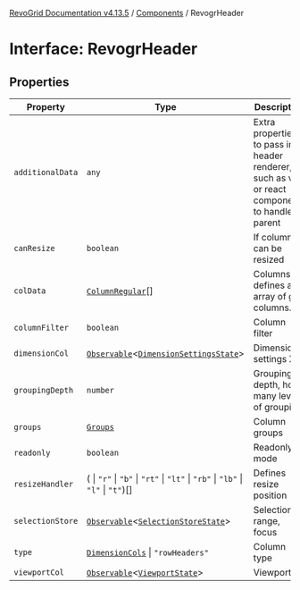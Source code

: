 [RevoGrid Documentation v4.13.5](README.md) / [Components](Namespace.Components.md) / RevogrHeader

# Interface: RevogrHeader

## Properties

| Property | Type | Description | Defined in |
| ------ | ------ | ------ | ------ |
| `additionalData` | `any` | Extra properties to pass into header renderer, such as vue or react components to handle parent | [src/components.d.ts:496](https://github.com/revolist/revogrid/blob/f32590b4b251a55e7610f26e48cd67947bdd6441/src/components.d.ts#L496) |
| `canResize` | `boolean` | If columns can be resized | [src/components.d.ts:500](https://github.com/revolist/revogrid/blob/f32590b4b251a55e7610f26e48cd67947bdd6441/src/components.d.ts#L500) |
| `colData` | [`ColumnRegular`](Interface.ColumnRegular.md)[] | Columns - defines an array of grid columns. | [src/components.d.ts:504](https://github.com/revolist/revogrid/blob/f32590b4b251a55e7610f26e48cd67947bdd6441/src/components.d.ts#L504) |
| `columnFilter` | `boolean` | Column filter | [src/components.d.ts:508](https://github.com/revolist/revogrid/blob/f32590b4b251a55e7610f26e48cd67947bdd6441/src/components.d.ts#L508) |
| `dimensionCol` | [`Observable`](TypeAlias.Observable.md)\<[`DimensionSettingsState`](Interface.DimensionSettingsState.md)\> | Dimension settings X | [src/components.d.ts:512](https://github.com/revolist/revogrid/blob/f32590b4b251a55e7610f26e48cd67947bdd6441/src/components.d.ts#L512) |
| `groupingDepth` | `number` | Grouping depth, how many levels of grouping | [src/components.d.ts:516](https://github.com/revolist/revogrid/blob/f32590b4b251a55e7610f26e48cd67947bdd6441/src/components.d.ts#L516) |
| `groups` | [`Groups`](TypeAlias.Groups.md) | Column groups | [src/components.d.ts:520](https://github.com/revolist/revogrid/blob/f32590b4b251a55e7610f26e48cd67947bdd6441/src/components.d.ts#L520) |
| `readonly` | `boolean` | Readonly mode | [src/components.d.ts:524](https://github.com/revolist/revogrid/blob/f32590b4b251a55e7610f26e48cd67947bdd6441/src/components.d.ts#L524) |
| `resizeHandler` | ( \| `"r"` \| `"b"` \| `"rt"` \| `"lt"` \| `"rb"` \| `"lb"` \| `"l"` \| `"t"`)[] | Defines resize position | [src/components.d.ts:528](https://github.com/revolist/revogrid/blob/f32590b4b251a55e7610f26e48cd67947bdd6441/src/components.d.ts#L528) |
| `selectionStore` | [`Observable`](TypeAlias.Observable.md)\<[`SelectionStoreState`](TypeAlias.SelectionStoreState.md)\> | Selection, range, focus | [src/components.d.ts:532](https://github.com/revolist/revogrid/blob/f32590b4b251a55e7610f26e48cd67947bdd6441/src/components.d.ts#L532) |
| `type` | [`DimensionCols`](TypeAlias.DimensionCols.md) \| `"rowHeaders"` | Column type | [src/components.d.ts:536](https://github.com/revolist/revogrid/blob/f32590b4b251a55e7610f26e48cd67947bdd6441/src/components.d.ts#L536) |
| `viewportCol` | [`Observable`](TypeAlias.Observable.md)\<[`ViewportState`](Interface.ViewportState.md)\> | Viewport X | [src/components.d.ts:540](https://github.com/revolist/revogrid/blob/f32590b4b251a55e7610f26e48cd67947bdd6441/src/components.d.ts#L540) |
